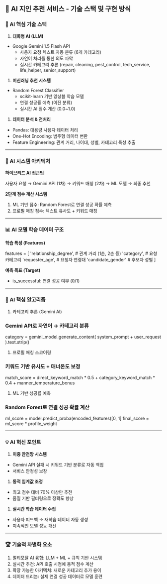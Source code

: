 ## 🤖 AI 지인 추천 서비스 - 기술 스택 및 구현 방식

### 🎯 AI 핵심 기술 스택

1. **대화형 AI (LLM)**
- Google Gemini 1.5 Flash API
    - 사용자 요청 텍스트 자동 분류 (6개 카테고리)
    - 자연어 처리를 통한 의도 파악
    - 실시간 카테고리 추론 (repair, cleaning, pest_control, tech_service, life_helper, senior_support)
1. **머신러닝 추천 시스템**
- Random Forest Classifier
    - scikit-learn 기반 앙상블 학습 모델
    - 연결 성공률 예측 (이진 분류)
    - 실시간 AI 점수 계산 (0.0~1.0)
1. **데이터 분석 & 전처리**
- Pandas: 대용량 사용자 데이터 처리
- One-Hot Encoding: 범주형 데이터 변환
- Feature Engineering: 관계 거리, 나이대, 성별, 카테고리 특성 추출

---

### 🔧 AI 시스템 아키텍처

**하이브리드 AI 접근법**

사용자 요청 → Gemini API (1차) → 키워드 매칭 (2차) → ML 모델 → 최종 추천

**2단계 점수 계산 시스템**

1. ML 기반 점수: Random Forest로 연결 성공 확률 예측
2. 프로필 매칭 점수: 텍스트 유사도 + 키워드 매칭

---

### 📊 AI 모델 학습 데이터 구조

**학습 특성 (Features)**

features = [
'relationship_degree',    # 관계 거리 (1촌, 2촌 등)
'category',              # 요청 카테고리
'requester_age',         # 요청자 연령대
'candidate_gender'       # 후보자 성별
]

**예측 목표 (Target)**

- is_successful: 연결 성공 여부 (0/1)

---

### 🚀 AI 핵심 알고리즘

1. 카테고리 추론 (Gemini AI)

### Gemini API로 자연어 → 카테고리 분류

category = gemini_model.generate_content(
system_prompt + user_request
).text.strip()

1. 프로필 매칭 스코어링

### 키워드 기반 유사도 + 매너온도 보정

match_score = direct_keyword_match * 0.5 +
category_keyword_match * 0.4 +
manner_temperature_bonus

1. ML 기반 성공률 예측

### Random Forest로 연결 성공 확률 계산

ml_score = model.predict_proba(encoded_features)[0, 1]
final_score = ml_score * profile_weight

---

### 💡 AI 혁신 포인트

1. **이중 안전망 시스템**
- Gemini API 실패 시 키워드 기반 분류로 자동 백업
- 서비스 안정성 보장
1. **동적 임계값 조정**
- 최고 점수 대비 70% 이상만 추천
- 품질 기반 필터링으로 정확도 향상
1. **실시간 학습 데이터 수집**
- 사용자 피드백 → 재학습 데이터 자동 생성
- 지속적인 모델 성능 개선

---

### 🏆 기술적 차별화 요소

1. 멀티모달 AI 융합: LLM + ML + 규칙 기반 시스템
2. 실시간 추천: API 호출 시점에 동적 점수 계산
3. 확장 가능한 아키텍처: 새로운 카테고리 추가 용이
4. 데이터 드리븐: 실제 연결 성공 데이터로 모델 훈련
